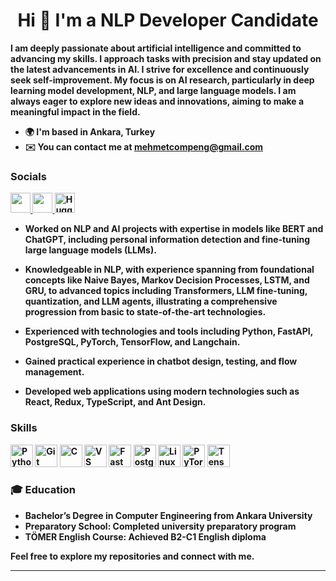 <h1 align="center"><strong>Hi 👋 I'm a NLP Developer Candidate</h1>

I am deeply passionate about artificial intelligence and committed to advancing my skills. I approach tasks with precision and stay updated on the latest advancements in AI. I strive for excellence and continuously seek self-improvement. My focus is on AI research, particularly in deep learning model development, NLP, and large language models. I am always eager to explore new ideas and innovations, aiming to make a meaningful impact in the field.

* 🌍  I'm based in Ankara, Turkey
* ✉️  You can contact me at [mehmetcompeng@gmail.com](mailto:mehmetcompeng@gmail.com)

### Socials

<p align="left">
  <a href="https://www.github.com/mehmetalpayy" target="_blank" rel="noreferrer">
    <picture>
      <source media="(prefers-color-scheme: dark)" srcset="https://raw.githubusercontent.com/danielcranney/readme-generator/main/public/icons/socials/github-dark.svg" />
      <source media="(prefers-color-scheme: light)" srcset="https://raw.githubusercontent.com/danielcranney/readme-generator/main/public/icons/socials/github.svg" />
      <img src="https://raw.githubusercontent.com/danielcranney/readme-generator/main/public/icons/socials/github.svg" width="32" height="32" />
    </picture>
  </a>
  <a href="https://www.linkedin.com/in/mehmet-alpay/" target="_blank" rel="noreferrer">
    <picture>
      <source media="(prefers-color-scheme: dark)" srcset="https://raw.githubusercontent.com/danielcranney/readme-generator/main/public/icons/socials/linkedin-dark.svg" />
      <source media="(prefers-color-scheme: light)" srcset="https://raw.githubusercontent.com/danielcranney/readme-generator/main/public/icons/socials/linkedin.svg" />
      <img src="https://raw.githubusercontent.com/danielcranney/readme-generator/main/public/icons/socials/linkedin.svg" width="32" height="32" />
    </picture>
  </a>
  <a href="https://huggingface.co/mehmetalpy" target="_blank" rel="noreferrer">
    <img src="https://huggingface.co/front/assets/huggingface_logo.svg" width="32" height="32" alt="Hugging Face" />
  </a>
</p>

* Worked on NLP and AI projects with expertise in models like BERT and ChatGPT, including personal information detection and fine-tuning large language models (LLMs).

* Knowledgeable in NLP, with experience spanning from foundational concepts like Naive Bayes, Markov Decision Processes, LSTM, and GRU, to advanced topics including Transformers, LLM fine-tuning, quantization, and LLM agents, illustrating a comprehensive progression from basic to state-of-the-art technologies.

* Experienced with technologies and tools including Python, FastAPI, PostgreSQL, PyTorch, TensorFlow, and Langchain.

* Gained practical experience in chatbot design, testing, and flow management.

* Developed web applications using modern technologies such as React, Redux, TypeScript, and Ant Design.

### Skills

<p align="left">
<a href="https://www.python.org/" target="_blank" rel="noreferrer"><img src="https://raw.githubusercontent.com/danielcranney/readme-generator/main/public/icons/skills/python-colored.svg" width="36" height="36" alt="Python" /></a>
<a href="https://git-scm.com/" target="_blank" rel="noreferrer"><img src="https://raw.githubusercontent.com/danielcranney/readme-generator/main/public/icons/skills/git-colored.svg" width="36" height="36" alt="Git" /></a>
<a href="https://docs.microsoft.com/en-us/cpp/?view=msvc-170" target="_blank" rel="noreferrer"><img src="https://raw.githubusercontent.com/danielcranney/readme-generator/main/public/icons/skills/c-colored.svg" width="36" height="36" alt="C" /></a>
<a href="https://code.visualstudio.com/" target="_blank" rel="noreferrer"><img src="https://raw.githubusercontent.com/danielcranney/readme-generator/main/public/icons/skills/visualstudiocode.svg" width="36" height="36" alt="VS Code" /></a>
<a href="https://fastapi.tiangolo.com/" target="_blank" rel="noreferrer"><img src="https://raw.githubusercontent.com/danielcranney/readme-generator/main/public/icons/skills/fastapi-colored.svg" width="36" height="36" alt="Fast API" /></a>
<a href="https://www.postgresql.org/" target="_blank" rel="noreferrer"><img src="https://raw.githubusercontent.com/danielcranney/readme-generator/main/public/icons/skills/postgresql-colored.svg" width="36" height="36" alt="PostgreSQL" /></a>
<a href="https://www.linux.org" target="_blank" rel="noreferrer"><img src="https://raw.githubusercontent.com/danielcranney/readme-generator/main/public/icons/skills/linux-colored.svg" width="36" height="36" alt="Linux" /></a>
<a href="https://pytorch.org/" target="_blank" rel="noreferrer"><img src="https://raw.githubusercontent.com/danielcranney/readme-generator/main/public/icons/skills/pytorch-colored.svg" width="36" height="36" alt="PyTorch" /></a>
<a href="https://www.tensorflow.org/" target="_blank" rel="noreferrer"><img src="https://raw.githubusercontent.com/danielcranney/readme-generator/main/public/icons/skills/tensorflow-colored.svg" width="36" height="36" alt="TensorFlow" /></a>


### 🎓 Education

- **Bachelor’s Degree in Computer Engineering** from Ankara University
- **Preparatory School**: Completed university preparatory program
- **TÖMER English Course**: Achieved B2-C1 English diploma


Feel free to explore my repositories and connect with me.

---

